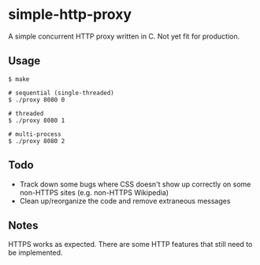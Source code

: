 simple-http-proxy
=================

A simple concurrent HTTP proxy written in C.
Not yet fit for production.

## Usage

    $ make

    # sequential (single-threaded)
    $ ./proxy 8080 0

    # threaded
    $ ./proxy 8080 1

    # multi-process
    $ ./proxy 8080 2

## Todo
- Track down some bugs where CSS doesn't show up correctly on some non-HTTPS
sites (e.g. non-HTTPS Wikipedia)
- Clean up/reorganize the code and remove extraneous messages

## Notes
HTTPS works as expected. There are some HTTP features that still need to be
implemented.
